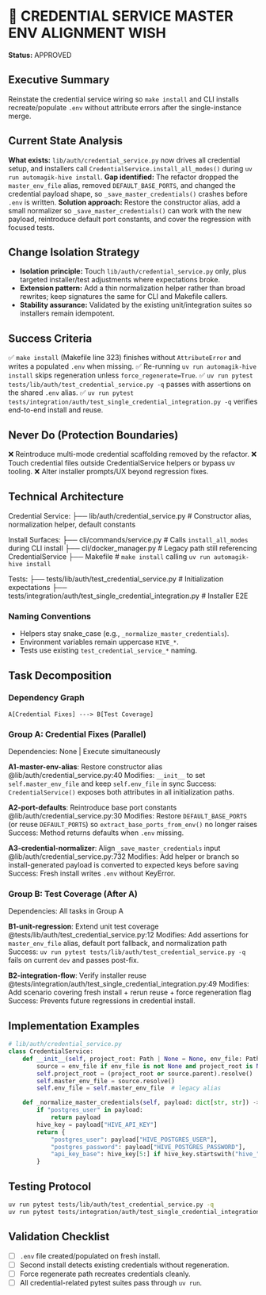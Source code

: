 # 🧞 CREDENTIAL SERVICE MASTER ENV ALIGNMENT WISH

**Status:** APPROVED

## Executive Summary
Reinstate the credential service wiring so `make install` and CLI installs recreate/populate `.env` without attribute errors after the single-instance merge.

## Current State Analysis
**What exists:** `lib/auth/credential_service.py` now drives all credential setup, and installers call `CredentialService.install_all_modes()` during `uv run automagik-hive install`.
**Gap identified:** The refactor dropped the `master_env_file` alias, removed `DEFAULT_BASE_PORTS`, and changed the credential payload shape, so `_save_master_credentials()` crashes before `.env` is written.
**Solution approach:** Restore the constructor alias, add a small normalizer so `_save_master_credentials()` can work with the new payload, reintroduce default port constants, and cover the regression with focused tests.

## Change Isolation Strategy
- **Isolation principle:** Touch `lib/auth/credential_service.py` only, plus targeted installer/test adjustments where expectations broke.
- **Extension pattern:** Add a thin normalization helper rather than broad rewrites; keep signatures the same for CLI and Makefile callers.
- **Stability assurance:** Validated by the existing unit/integration suites so installers remain idempotent.

## Success Criteria
✅ `make install` (Makefile line 323) finishes without `AttributeError` and writes a populated `.env` when missing.
✅ Re-running `uv run automagik-hive install` skips regeneration unless `force_regenerate=True`.
✅ `uv run pytest tests/lib/auth/test_credential_service.py -q` passes with assertions on the shared `.env` alias.
✅ `uv run pytest tests/integration/auth/test_single_credential_integration.py -q` verifies end-to-end install and reuse.

## Never Do (Protection Boundaries)
❌ Reintroduce multi-mode credential scaffolding removed by the refactor.
❌ Touch credential files outside CredentialService helpers or bypass uv tooling.
❌ Alter installer prompts/UX beyond regression fixes.

## Technical Architecture
Credential Service:
├── lib/auth/credential_service.py       # Constructor alias, normalization helper, default constants

Install Surfaces:
├── cli/commands/service.py              # Calls `install_all_modes` during CLI install
├── cli/docker_manager.py                # Legacy path still referencing CredentialService
├── Makefile                             # `make install` calling `uv run automagik-hive install`

Tests:
├── tests/lib/auth/test_credential_service.py         # Initialization expectations
├── tests/integration/auth/test_single_credential_integration.py  # Installer E2E

### Naming Conventions
- Helpers stay snake_case (e.g., `_normalize_master_credentials`).
- Environment variables remain uppercase `HIVE_*`.
- Tests use existing `test_credential_service_*` naming.

## Task Decomposition

### Dependency Graph
```
A[Credential Fixes] ---> B[Test Coverage]
```

### Group A: Credential Fixes (Parallel)
Dependencies: None | Execute simultaneously

**A1-master-env-alias**: Restore constructor alias  @lib/auth/credential_service.py:40  Modifies: `__init__` to set `self.master_env_file` and keep `self.env_file` in sync  Success: `CredentialService()` exposes both attributes in all initialization paths.

**A2-port-defaults**: Reintroduce base port constants  @lib/auth/credential_service.py:30  Modifies: Restore `DEFAULT_BASE_PORTS` (or reuse `DEFAULT_PORTS`) so `extract_base_ports_from_env()` no longer raises  Success: Method returns defaults when `.env` missing.

**A3-credential-normalizer**: Align `_save_master_credentials` input  @lib/auth/credential_service.py:732  Modifies: Add helper or branch so install-generated payload is converted to expected keys before saving  Success: Fresh install writes `.env` without KeyError.

### Group B: Test Coverage (After A)
Dependencies: All tasks in Group A

**B1-unit-regression**: Extend unit test coverage  @tests/lib/auth/test_credential_service.py:12  Modifies: Add assertions for `master_env_file` alias, default port fallback, and normalization path  Success: `uv run pytest tests/lib/auth/test_credential_service.py -q` fails on current `dev` and passes post-fix.

**B2-integration-flow**: Verify installer reuse  @tests/integration/auth/test_single_credential_integration.py:49  Modifies: Add scenario covering fresh install + rerun reuse + force regeneration flag  Success: Prevents future regressions in credential install.

## Implementation Examples
```python
# lib/auth/credential_service.py
class CredentialService:
    def __init__(self, project_root: Path | None = None, env_file: Path | None = None) -> None:
        source = env_file if env_file is not None and project_root is None else (project_root or Path.cwd()) / ".env"
        self.project_root = (project_root or source.parent).resolve()
        self.master_env_file = source.resolve()
        self.env_file = self.master_env_file  # legacy alias
```

```python
    def _normalize_master_credentials(self, payload: dict[str, str]) -> dict[str, str]:
        if "postgres_user" in payload:
            return payload
        hive_key = payload["HIVE_API_KEY"]
        return {
            "postgres_user": payload["HIVE_POSTGRES_USER"],
            "postgres_password": payload["HIVE_POSTGRES_PASSWORD"],
            "api_key_base": hive_key[5:] if hive_key.startswith("hive_") else hive_key,
        }
```

## Testing Protocol
```bash
uv run pytest tests/lib/auth/test_credential_service.py -q
uv run pytest tests/integration/auth/test_single_credential_integration.py -q
```

## Validation Checklist
- [ ] `.env` file created/populated on fresh install.
- [ ] Second install detects existing credentials without regeneration.
- [ ] Force regenerate path recreates credentials cleanly.
- [ ] All credential-related pytest suites pass through `uv run`.
